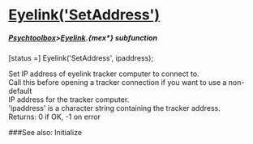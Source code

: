 # [Eyelink('SetAddress')](Eyelink-SetAddress) 
##### [Psychtoolbox](Psychtoolbox)>[Eyelink](Eyelink).{mex*} subfunction

[status =] Eyelink('SetAddress', ipaddress);

Set IP address of eyelink tracker computer to connect to.  
Call this before opening a tracker connection if you want to use a non-default  
IP address for the tracker computer.  
'ipaddress' is a character string containing the tracker address.  
Returns: 0 if OK, -1 on error  
  


###See also:
Initialize
